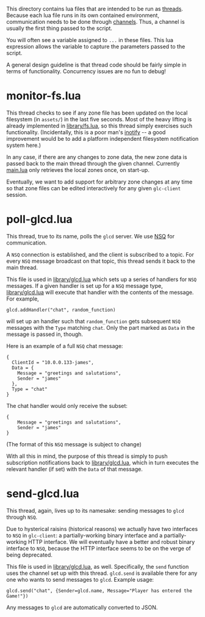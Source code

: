 This directory contains lua files that are intended to be run as [threads](http://love2d.org/wiki/love.thread). Because each lua file runs in its own contained environment, communication needs to be done through [channels](http://love2d.org/wiki/Channel). Thus, a channel is usually the first thing passed to the script.

You will often see a variable assigned to `...` in these files. This lua expression allows the variable to capture the parameters passed to the script.

A general design guideline is that thread code should be fairly simple in terms of functionality. Concurrency issues are no fun to debug!

monitor-fs.lua
==============

This thread checks to see if any zone file has been updated on the local filesystem (in `assets/`) in the last five seconds. Most of the heavy lifting is already implemented in [library/fs.lua](../library/fs.lua), so this thread simply exercises such functionality. (Incidentally, this is a poor man's [inotify](http://en.wikipedia.org/wiki/Inotify) -- a good improvement would be to add a platform independent filesystem notification system here.)

In any case, if there are any changes to zone data, the new zone data is passed back to the main thread through the given channel. Currently [main.lua](main.lua) only retrieves the local zones once, on start-up.

Eventually, we want to add support for arbitrary zone changes at any time so that zone files can be edited interactively for any given `glc-client` session.

poll-glcd.lua
=============

This thread, true to its name, polls the `glcd` server. We use [NSQ](https://github.com/bitly/nsq) for communication.

A `NSQ` connection is established, and the client is subscribed to a topic. For every `NSQ` message broadcast on that topic, this thread sends it back to the main thread.

This file is used in [library/glcd.lua](../library/glcd.lua) which sets up a series of handlers for `NSQ` messages. If a given handler is set up for a `NSQ` message type, [library/glcd.lua](../library/glcd.lua) will execute that handler with the contents of the message. For example,

	glcd.addHandler("chat", random_function)

will set up an handler such that `random_function` gets subsequent `NSQ` messages with the `Type` matching `chat`. Only the part marked as `Data` in the message is passed in, though.

Here is an example of a full `NSQ` chat message:

	{
	  ClientId = "10.0.0.133-james",
	  Data = {
	    Message = "greetings and salutations",
	    Sender = "james"
	  },
	  Type = "chat"
	}

The chat handler would only receive the subset:

	{
	    Message = "greetings and salutations",
	    Sender = "james"
	}

(The format of this `NSQ` message is subject to change)

With all this in mind, the purpose of this thread is simply to push subscription notifications back to [library/glcd.lua](../library/glcd.lua), which in turn executes the relevant handler (if set) with the `Data` of that message.

send-glcd.lua
=============

This thread, again, lives up to its namesake: sending messages to `glcd` through `NSQ`.

Due to hysterical raisins (historical reasons) we actually have two interfaces to `NSQ` in `glc-client`: a partially-working binary interface and a partially-working HTTP interface. We will eventually have a better and robust binary interface to `NSQ`, because the HTTP interface seems to be on the verge of being deprecated.

This file is used in [library/glcd.lua](../library/glcd.lua), as well. Specifically, the `send` function uses the channel set up with this thread. `glcd.send` is available there for any one who wants to send messages to `glcd`. Example usage:

	glcd.send("chat", {Sender=glcd.name, Message="Player has entered the Game!"})

Any messages to `glcd` are automatically converted to JSON.
